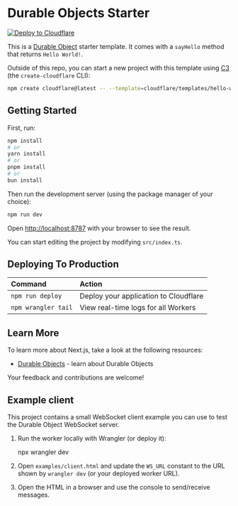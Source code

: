 # Durable Objects Starter

[![Deploy to Cloudflare](https://deploy.workers.cloudflare.com/button)](https://deploy.workers.cloudflare.com/?url=https://github.com/cloudflare/templates/tree/main/hello-world-do-template)

<!-- dash-content-start -->

This is a [Durable Object](https://developers.cloudflare.com/durable-objects/) starter template. It comes with a `sayHello` method that returns `Hello World!`.

<!-- dash-content-end -->

Outside of this repo, you can start a new project with this template using [C3](https://developers.cloudflare.com/pages/get-started/c3/) (the `create-cloudflare` CLI):

```bash
npm create cloudflare@latest -- --template=cloudflare/templates/hello-world-do-template
```

## Getting Started

First, run:

```bash
npm install
# or
yarn install
# or
pnpm install
# or
bun install
```

Then run the development server (using the package manager of your choice):

```bash
npm run dev
```

Open [http://localhost:8787](http://localhost:8787) with your browser to see the result.

You can start editing the project by modifying `src/index.ts`.

## Deploying To Production

| Command             | Action                                |
| :------------------ | :------------------------------------ |
| `npm run deploy`    | Deploy your application to Cloudflare |
| `npm wrangler tail` | View real-time logs for all Workers   |

## Learn More

To learn more about Next.js, take a look at the following resources:

- [Durable Objects](https://developers.cloudflare.com/durable-objects/) - learn about Durable Objects

Your feedback and contributions are welcome!

## Example client

This project contains a small WebSocket client example you can use to test the Durable Object WebSocket server.

1. Run the worker locally with Wrangler (or deploy it):

	npx wrangler dev

2. Open `examples/client.html` and update the `WS_URL` constant to the URL shown by `wrangler dev` (or your deployed worker URL).

3. Open the HTML in a browser and use the console to send/receive messages.
